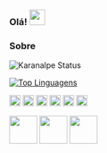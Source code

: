 ### Olá! <img src="https://media.giphy.com/media/hvRJCLFzcasrR4ia7z/giphy.gif" width="28px"/>


### Sobre

![Karanalpe Status](https://github-readme-stats.vercel.app/api?username=ph-gonzaga&show_icons=true)

[![Top Linguagens](https://github-readme-stats.vercel.app/api/top-langs/?username=ph-gonzaga&layout=compact)](https://github.com/anuraghazra/github-readme-stats)

<code><img height="20" src="https://img.shields.io/badge/MySQL-00000F?style=for-the-badge&logo=mysql&logoColor=white"></code>
<code><img height="20" src="https://img.shields.io/badge/Postman-FF6C37?style=for-the-badge&logo=Postman&logoColor=white"></code>
<code><img height="20" src="https://img.shields.io/badge/Git-F05032?style=for-the-badge&logo=git&logoColor=white"></code>
<code><img height="20" src="https://img.shields.io/badge/JavaScript-323330?style=for-the-badge&logo=javascript&logoColor=F7DF1E"></code>
<code><img height="20" src="https://img.shields.io/badge/HTML-239120?style=for-the-badge&logo=html5&logoColor=white"></code>
<code><img height="20" src="https://img.shields.io/badge/CSS-239120?&style=for-the-badge&logo=css3&logoColor=white"></code>

<img src='https://cdn.jsdelivr.net/gh/devicons/devicon/icons/html5/html5-original.svg' height="50em" width="50em"/>
<img src='https://cdn.jsdelivr.net/gh/devicons/devicon/icons/css3/css3-original.svg' height="50em" width="50em"/>
<img src='https://cdn.jsdelivr.net/gh/devicons/devicon/icons/javascript/javascript-original.svg' height="50em" width="50em"/>

<!--
**ph-gonzaga/ph-gonzaga** is a ✨ _special_ ✨ repository because its `README.md` (this file) appears on your GitHub profile.

Here are some ideas to get you started:

- 🔭 I’m currently working on ...
- 🌱 I’m currently learning ...
- 👯 I’m looking to collaborate on ...
- 🤔 I’m looking for help with ...
- 💬 Ask me about ...
- 📫 How to reach me: ...
- 😄 Pronouns: ...
- ⚡ Fun fact: ...
-->
